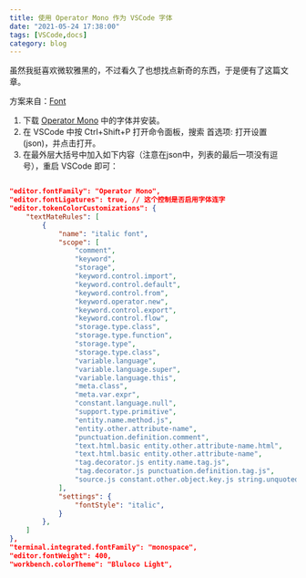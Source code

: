 ```yaml
---
title: 使用 Operator Mono 作为 VSCode 字体
date: "2021-05-24 17:38:00"
tags: [VSCode,docs]
category: blog
---
```


虽然我挺喜欢微软雅黑的，不过看久了也想找点新奇的东西，于是便有了这篇文章。

<!-- more -->

方案来自：[Font](https://github.com/beichensky/Font)

1. 下载 [Operator Mono](https://github.com/beichensky/Font/tree/master/Operator%20Mono) 中的字体并安装。
2. 在 VSCode 中按 Ctrl+Shift+P 打开命令面板，搜索 首选项: 打开设置 (json)，并点击打开。
3. 在最外层大括号中加入如下内容（注意在json中，列表的最后一项没有逗号），重启 VSCode 即可：

```json

"editor.fontFamily": "Operator Mono",
"editor.fontLigatures": true, // 这个控制是否启用字体连字
"editor.tokenColorCustomizations": {
    "textMateRules": [
        {
            "name": "italic font",
            "scope": [
                "comment",
                "keyword",
                "storage",
                "keyword.control.import",
                "keyword.control.default",
                "keyword.control.from",
                "keyword.operator.new",
                "keyword.control.export",
                "keyword.control.flow",
                "storage.type.class",
                "storage.type.function",
                "storage.type",
                "storage.type.class",
                "variable.language",
                "variable.language.super",
                "variable.language.this",
                "meta.class",
                "meta.var.expr",
                "constant.language.null",
                "support.type.primitive",
                "entity.name.method.js",
                "entity.other.attribute-name",
                "punctuation.definition.comment",
                "text.html.basic entity.other.attribute-name.html",
                "text.html.basic entity.other.attribute-name",
                "tag.decorator.js entity.name.tag.js",
                "tag.decorator.js punctuation.definition.tag.js",
                "source.js constant.other.object.key.js string.unquoted.label.js",
            ],
            "settings": {
                "fontStyle": "italic",
            }
        },
    ]
},
"terminal.integrated.fontFamily": "monospace",
"editor.fontWeight": 400,
"workbench.colorTheme": "Bluloco Light",

```
